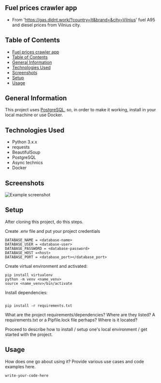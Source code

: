## Fuel prices crawler app

- From 'https://gas.didnt.work/?country=lt&brand=&city=Vilnius' fuel A95 and diesel prices from Vilnius city.
## Table of Contents

- [Fuel prices crawler app](#Fuel-prices-crawler-app)
- [Table of Contents](#table-of-contents)
- [General Information](#general-information)
- [Technologies Used](#technologies-used)
- [Screenshots](#screenshots)
- [Setup](#setup)
- [Usage](#usage)

## General Information

This project uses [PostgreSQL](https://www.postgresql.org/), so, in order to make it working, install in your local machine or use Docker.

<!-- You don't have to answer all the questions - just the ones relevant to your project. -->

## Technologies Used

- Python 3.x.x
- requests
- BeautifulSoup
- PostgreSQL
- Async technics
- Docker

## Screenshots

![Example screenshot](./img/screenshot.png)

<!-- If you have screenshots you'd like to share, include them here. -->

## Setup
After cloning this project, do this steps.

Create .env file and put your project credentials
```
DATABASE_NAME = <database-name>
DATABASE_USER = <database-user>
DATABASE_PASSWORD = <database-password>
DATABASE_HOST =<host>
DATABASE_PORT = <database_port></database_port>
```

Create virtual environment and activated:
```
pip install virtualenv 
python -m venv <name_venv>
source <name_venv>/bin/activate
```

Install dependencies:
```

pip install -r requirements.txt
```

What are the project requirements/dependencies? Where are they listed? A requirements.txt or a Pipfile.lock file perhaps? Where is it located?

Proceed to describe how to install / setup one's local environment / get started with the project.

## Usage

How does one go about using it?
Provide various use cases and code examples here.

`write-your-code-here`